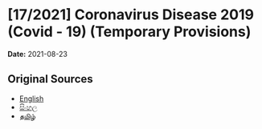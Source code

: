 # [17/2021] Coronavirus Disease 2019 (Covid - 19) (Temporary Provisions)

**Date:** 2021-08-23

## Original Sources

- [English](https://documents.gov.lk/view/acts/2021/8/17-2021_E.pdf)
- [සිංහල](https://documents.gov.lk/view/acts/2021/8/17-2021_S.pdf)
- [தமிழ்](https://documents.gov.lk/view/acts/2021/8/17-2021_T.pdf)
